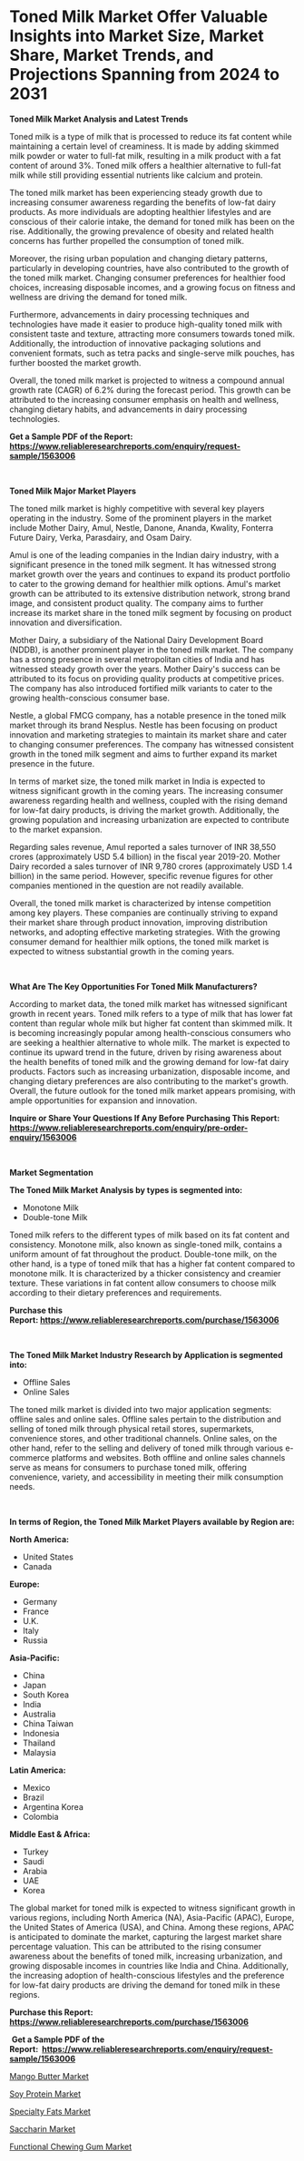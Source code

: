 <p><h1>Toned Milk Market Offer Valuable Insights into Market Size, Market Share, Market Trends, and Projections Spanning from 2024 to 2031</h1></p><p><strong>Toned Milk Market Analysis and Latest Trends</strong></p>
<p><p>Toned milk is a type of milk that is processed to reduce its fat content while maintaining a certain level of creaminess. It is made by adding skimmed milk powder or water to full-fat milk, resulting in a milk product with a fat content of around 3%. Toned milk offers a healthier alternative to full-fat milk while still providing essential nutrients like calcium and protein.</p><p>The toned milk market has been experiencing steady growth due to increasing consumer awareness regarding the benefits of low-fat dairy products. As more individuals are adopting healthier lifestyles and are conscious of their calorie intake, the demand for toned milk has been on the rise. Additionally, the growing prevalence of obesity and related health concerns has further propelled the consumption of toned milk.</p><p>Moreover, the rising urban population and changing dietary patterns, particularly in developing countries, have also contributed to the growth of the toned milk market. Changing consumer preferences for healthier food choices, increasing disposable incomes, and a growing focus on fitness and wellness are driving the demand for toned milk.</p><p>Furthermore, advancements in dairy processing techniques and technologies have made it easier to produce high-quality toned milk with consistent taste and texture, attracting more consumers towards toned milk. Additionally, the introduction of innovative packaging solutions and convenient formats, such as tetra packs and single-serve milk pouches, has further boosted the market growth.</p><p>Overall, the toned milk market is projected to witness a compound annual growth rate (CAGR) of 6.2% during the forecast period. This growth can be attributed to the increasing consumer emphasis on health and wellness, changing dietary habits, and advancements in dairy processing technologies.</p></p>
<p><strong>Get a Sample PDF of the Report:&nbsp; <a href="https://www.reliableresearchreports.com/enquiry/request-sample/1563006">https://www.reliableresearchreports.com/enquiry/request-sample/1563006</a></strong></p>
<p>&nbsp;</p>
<p><strong>Toned Milk Major Market Players</strong></p>
<p><p>The toned milk market is highly competitive with several key players operating in the industry. Some of the prominent players in the market include Mother Dairy, Amul, Nestle, Danone, Ananda, Kwality, Fonterra Future Dairy, Verka, Parasdairy, and Osam Dairy.</p><p>Amul is one of the leading companies in the Indian dairy industry, with a significant presence in the toned milk segment. It has witnessed strong market growth over the years and continues to expand its product portfolio to cater to the growing demand for healthier milk options. Amul's market growth can be attributed to its extensive distribution network, strong brand image, and consistent product quality. The company aims to further increase its market share in the toned milk segment by focusing on product innovation and diversification.</p><p>Mother Dairy, a subsidiary of the National Dairy Development Board (NDDB), is another prominent player in the toned milk market. The company has a strong presence in several metropolitan cities of India and has witnessed steady growth over the years. Mother Dairy's success can be attributed to its focus on providing quality products at competitive prices. The company has also introduced fortified milk variants to cater to the growing health-conscious consumer base.</p><p>Nestle, a global FMCG company, has a notable presence in the toned milk market through its brand Nesplus. Nestle has been focusing on product innovation and marketing strategies to maintain its market share and cater to changing consumer preferences. The company has witnessed consistent growth in the toned milk segment and aims to further expand its market presence in the future.</p><p>In terms of market size, the toned milk market in India is expected to witness significant growth in the coming years. The increasing consumer awareness regarding health and wellness, coupled with the rising demand for low-fat dairy products, is driving the market growth. Additionally, the growing population and increasing urbanization are expected to contribute to the market expansion.</p><p>Regarding sales revenue, Amul reported a sales turnover of INR 38,550 crores (approximately USD 5.4 billion) in the fiscal year 2019-20. Mother Dairy recorded a sales turnover of INR 9,780 crores (approximately USD 1.4 billion) in the same period. However, specific revenue figures for other companies mentioned in the question are not readily available.</p><p>Overall, the toned milk market is characterized by intense competition among key players. These companies are continually striving to expand their market share through product innovation, improving distribution networks, and adopting effective marketing strategies. With the growing consumer demand for healthier milk options, the toned milk market is expected to witness substantial growth in the coming years.</p></p>
<p>&nbsp;</p>
<p><strong>What Are The Key Opportunities For Toned Milk Manufacturers?</strong></p>
<p><p>According to market data, the toned milk market has witnessed significant growth in recent years. Toned milk refers to a type of milk that has lower fat content than regular whole milk but higher fat content than skimmed milk. It is becoming increasingly popular among health-conscious consumers who are seeking a healthier alternative to whole milk. The market is expected to continue its upward trend in the future, driven by rising awareness about the health benefits of toned milk and the growing demand for low-fat dairy products. Factors such as increasing urbanization, disposable income, and changing dietary preferences are also contributing to the market's growth. Overall, the future outlook for the toned milk market appears promising, with ample opportunities for expansion and innovation.</p></p>
<p><strong>Inquire or Share Your Questions If Any Before Purchasing This Report: <a href="https://www.reliableresearchreports.com/enquiry/pre-order-enquiry/1563006">https://www.reliableresearchreports.com/enquiry/pre-order-enquiry/1563006</a></strong></p>
<p>&nbsp;</p>
<p><strong>Market Segmentation</strong></p>
<p><strong>The Toned Milk Market Analysis by types is segmented into:</strong></p>
<p><ul><li>Monotone Milk</li><li>Double-tone Milk</li></ul></p>
<p><p>Toned milk refers to the different types of milk based on its fat content and consistency. Monotone milk, also known as single-toned milk, contains a uniform amount of fat throughout the product. Double-tone milk, on the other hand, is a type of toned milk that has a higher fat content compared to monotone milk. It is characterized by a thicker consistency and creamier texture. These variations in fat content allow consumers to choose milk according to their dietary preferences and requirements.</p></p>
<p><strong>Purchase this Report:&nbsp;<a href="https://www.reliableresearchreports.com/purchase/1563006">https://www.reliableresearchreports.com/purchase/1563006</a></strong></p>
<p>&nbsp;</p>
<p><strong>The Toned Milk Market Industry Research by Application is segmented into:</strong></p>
<p><ul><li>Offline Sales</li><li>Online Sales</li></ul></p>
<p><p>The toned milk market is divided into two major application segments: offline sales and online sales. Offline sales pertain to the distribution and selling of toned milk through physical retail stores, supermarkets, convenience stores, and other traditional channels. Online sales, on the other hand, refer to the selling and delivery of toned milk through various e-commerce platforms and websites. Both offline and online sales channels serve as means for consumers to purchase toned milk, offering convenience, variety, and accessibility in meeting their milk consumption needs.</p></p>
<p>&nbsp;</p>
<p><strong>In terms of Region, the Toned Milk Market Players available by Region are:</strong></p>
<p>
    <p> <strong> North America: </strong>
        <ul>
            <li>United States</li>
            <li>Canada</li>
        </ul>
        </p> 
    <p> <strong> Europe: </strong>
        <ul>
            <li>Germany</li>
            <li>France</li>
            <li>U.K.</li>
            <li>Italy</li>
            <li>Russia</li>
        </ul>
        </p> 
    <p> <strong> Asia-Pacific: </strong>
        <ul>
            <li>China</li>
            <li>Japan</li>
            <li>South Korea</li>
            <li>India</li>
            <li>Australia</li>
            <li>China Taiwan</li>
            <li>Indonesia</li>
            <li>Thailand</li>
            <li>Malaysia</li>
        </ul>
        </p> 
    <p> <strong> Latin America: </strong>
        <ul>
            <li>Mexico</li>
            <li>Brazil</li>
            <li>Argentina Korea</li>
            <li>Colombia</li>
        </ul>
        </p> 
    <p> <strong> Middle East & Africa: </strong>
        <ul>
            <li>Turkey</li>
            <li>Saudi</li>
            <li>Arabia</li>
            <li>UAE</li>
            <li>Korea</li>
        </ul>
    </p>
    </p>
<p><p>The global market for toned milk is expected to witness significant growth in various regions, including North America (NA), Asia-Pacific (APAC), Europe, the United States of America (USA), and China. Among these regions, APAC is anticipated to dominate the market, capturing the largest market share percentage valuation. This can be attributed to the rising consumer awareness about the benefits of toned milk, increasing urbanization, and growing disposable incomes in countries like India and China. Additionally, the increasing adoption of health-conscious lifestyles and the preference for low-fat dairy products are driving the demand for toned milk in these regions.</p></p>
<p><strong>Purchase this Report: <a href="https://www.reliableresearchreports.com/purchase/1563006">https://www.reliableresearchreports.com/purchase/1563006</a></strong></p>
<p>&nbsp;<strong>Get a Sample PDF of the Report:&nbsp;&nbsp;<a href="https://www.reliableresearchreports.com/enquiry/request-sample/1563006">https://www.reliableresearchreports.com/enquiry/request-sample/1563006</a></strong></p>
<p><strong></strong></p>
<p><p><a href="https://github.com/lilstefpacute/Market-Research-Report-List-2/blob/main/mango-butter-market.md">Mango Butter Market</a></p><p><a href="https://github.com/castoriffic/Market-Research-Report-List-2/blob/main/soy-protein-market.md">Soy Protein Market</a></p><p><a href="https://github.com/ashepherd82/Market-Research-Report-List-2/blob/main/specialty-fats-market.md">Specialty Fats Market</a></p><p><a href="https://github.com/rexevange/Market-Research-Report-List-2/blob/main/saccharin-market.md">Saccharin Market</a></p><p><a href="https://github.com/FassouRP/Market-Research-Report-List-2/blob/main/functional-chewing-gum-market.md">Functional Chewing Gum Market</a></p></p>